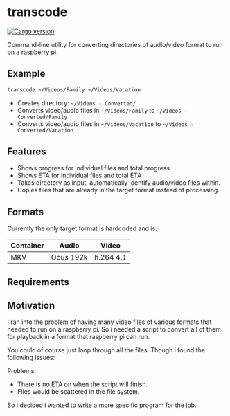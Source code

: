 # transcode
[![Cargo version][cargo-image]][cargo-url]

Command-line utility for converting directories of audio/video format to run on a raspberry pi.

## Example
```bash
transcode ~/Videos/Family ~/Videos/Vacation
```
* Creates directory: `~/Videos - Converted/`
* Converts video/audio files in `~/Videos/Family` to `~/Videos - Converted/Family`
* Converts video/audio files in `~/Videos/Vacation` to `~/Videos - Converted/Vacation`

## Features
* Shows progress for individual files and total progress
* Shows ETA for individual files and total ETA
* Takes directory as input, automatically identify audio/video files within.
* Copies files that are already in the target format instead of processing.

## Formats
Currently the only target format is hardcoded and is:

| Container | Audio     | Video     |
|-----------|-----------|-----------|
|MKV        | Opus 192k | h.264 4.1 |

## Requirements


## Motivation
I ran into the problem of having many video files of various formats that needed to run on a raspberry pi.
So i needed a script to convert all of them for playback in a format that raspberry pi can run.

You could of course just loop through all the files. Though i found the following issues:

Problems:
* There is no ETA on when the script will finish.
* Files would be scattered in the file system.

So i decided i wanted to write a more specific program for the job.

[cargo-image]: https://img.shields.io/crates/v/transcode.svg
[cargo-url]: https://crates.io/crates/transcode
